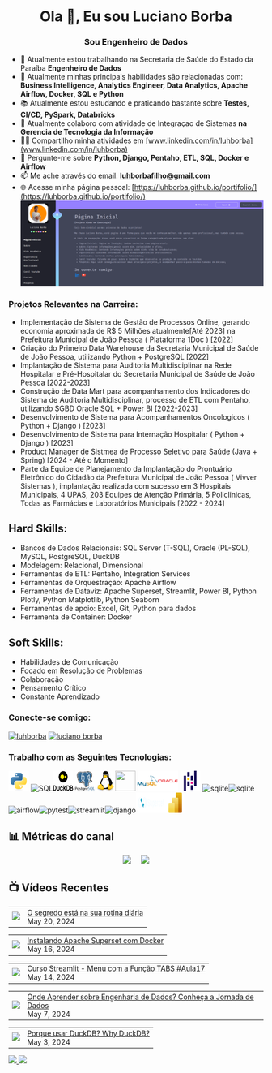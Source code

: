 <h1 align="center">Ola 👋, Eu sou Luciano Borba</h1>
<h3 align="center">Sou Engenheiro de Dados</h3>

- 🔭 Atualmente estou trabalhando na Secretaria de Saúde do Estado da Paraíba **Engenheiro de Dados**
- 🌱 Atualmente minhas principais habilidades são relacionadas com: **Business Intelligence, Analytics Engineer, Data Analytics, Apache Airflow, Docker, SQL e Python**
- 📚 Atualmente estou estudando e praticando bastante sobre  **Testes, CI/CD, PySpark, Databricks**
- 👯 Atualmente colaboro com atividade de Integraçao de Sistemas **na Gerencia de Tecnologia da Informação**
- 👨‍💻 Compartilho minha atividades em [www.linkedin.com/in/luhborba](www.linkedin.com/in/luhborba)
- 💬 Pergunte-me sobre **Python, Django, Pentaho, ETL, SQL, Docker e Airflow**
- 📫 Me ache através do email: **luhborbafilho@gmail.com**
- 🌐	Acesse minha página pessoal: [https://luhborba.github.io/portifolio/](https://luhborba.github.io/portifolio/)
![Imagem Portifolio](/assets/portifolio.png)

<h3 align="left">Projetos Relevantes na Carreira:</h3>

  -  Implementação de Sistema de Gestão de Processos Online, gerando economia aproximada de R$ 5 Milhões atualmente[Até 2023] na Prefeitura Municipal de João Pessoa ( Plataforma 1Doc ) [2022] 
  -  Criação do Primeiro Data Warehouse da Secretaria Municipal de Saúde de João Pessoa, utilizando Python + PostgreSQL [2022] 
  -  Implantação de Sistema para Auditoria Multidisciplinar na Rede Hospitalar e Pré-Hospitalar do Secretaria Municipal de Saúde de João Pessoa [2022-2023]
  -  Construção de Data Mart para acompanhamento dos Indicadores do Sistema de Auditoria Multidisciplinar, processo de ETL com Pentaho, utilizando SGBD Oracle SQL + Power BI [2022-2023]
  -  Desenvolvimento de Sistema para Acompanhamentos Oncologicos ( Python + Django ) [2023]
  -  Desenvolvimento de Sistema para Internação Hospitalar ( Python + Django ) [2023]
  -  Product Manager de Sistmea de Processo Seletivo para Saúde (Java + Spring) [2024 - Até o Momento]
  -  Parte da Equipe de Planejamento da Implantação do Prontuário Eletrônico do Cidadão da Prefeitura Municipal de João Pessoa ( Vivver Sistemas ), implantação realizada com sucesso em 3 Hospitais Municipais, 4 UPAS, 203 Equipes de Atenção Primária, 5 Policlinicas, Todas as Farmácias e Laboratórios Municipais [2022 - 2024]

## Hard Skills:
- Bancos de Dados Relacionais: SQL Server (T-SQL), Oracle (PL-SQL), MySQL, PostgreSQL, DuckDB
- Modelagem: Relacional, Dimensional
- Ferramentas de ETL: Pentaho, Integration Services
- Ferramentas de Orquestração: Apache Airflow
- Ferramentas de Dataviz: Apache Superset, Streamlit, Power BI, Python Plotly, Python Matplotlib, Python Seaborn
- Ferramentas de apoio: Excel, Git, Python para dados
- Ferramenta de Container: Docker

## Soft Skills:
- Habilidades de Comunicação
- Focado em Resolução de Problemas
- Colaboração
- Pensamento Crítico
- Constante Aprendizado


<h3 align="left">Conecte-se comigo:</h3>
<p align="left">
<a href="https://linkedin.com/in/luhborba" target="blank"><img align="center" src="https://raw.githubusercontent.com/rahuldkjain/github-profile-readme-generator/master/src/images/icons/Social/linked-in-alt.svg" alt="luhborba" height="30" width="40" /></a>
<a href="https://www.youtube.com/@luhborba" target="blank"><img align="center" src="https://raw.githubusercontent.com/rahuldkjain/github-profile-readme-generator/master/src/images/icons/Social/youtube.svg" alt="luciano borba" height="30" width="40" /></a>
</p>

<h3 align="left">Trabalho com as Seguintes Tecnologias: </h3>
<p align="left"> <!-- Python--><img src="https://raw.githubusercontent.com/devicons/devicon/master/icons/python/python-original.svg" alt="python" width="40" height="40"/><!-- SQL-->  <img src="https://cdn.jsdelivr.net/gh/devicons/devicon@latest/icons/azuresqldatabase/azuresqldatabase-original.svg"  alt="SQL" width="40" height="40"/><!--DuckDB--><img src="assets/duckdb.png" alt="streamlit" width="40" height="40"><!--Postgres--> <img src="https://raw.githubusercontent.com/devicons/devicon/master/icons/postgresql/postgresql-original-wordmark.svg" alt="postgresql" width="40" height="40"/><!--Linux--><img src="https://raw.githubusercontent.com/devicons/devicon/master/icons/linux/linux-original.svg" alt="linux" width="40" height="40"/><!--Docker--><img src="https://cdn.jsdelivr.net/gh/devicons/devicon@latest/icons/docker/docker-original.svg"  width="40" height="40"/><!-- MySQL-->         <img src="https://raw.githubusercontent.com/devicons/devicon/master/icons/mysql/mysql-original-wordmark.svg" alt="mysql" width="40" height="40"/><!-- Oracle--><img src="https://raw.githubusercontent.com/devicons/devicon/master/icons/oracle/oracle-original.svg" alt="oracle" width="40" height="40"/> <!--Pands--> <img src="https://raw.githubusercontent.com/devicons/devicon/2ae2a900d2f041da66e950e4d48052658d850630/icons/pandas/pandas-original.svg" alt="pandas" width="40" height="40"/> <!--SQLite-->  <img src="https://www.vectorlogo.zone/logos/sqlite/sqlite-icon.svg" alt="sqlite" width="40" height="40"/><!--SQLAlchemy--><img src="https://cdn.jsdelivr.net/gh/devicons/devicon@latest/icons/sqlalchemy/sqlalchemy-original.svg"  alt="sqlite" width="40" height="40"/><!--Airflow--><img src="https://cdn.jsdelivr.net/gh/devicons/devicon@latest/icons/apacheairflow/apacheairflow-original-wordmark.svg"   alt="airflow" width="40" height="40"/><!--Pytest--><img src="https://cdn.jsdelivr.net/gh/devicons/devicon@latest/icons/pytest/pytest-original-wordmark.svg" alt="pytest" width="40" height="40"/><!--Streamlit--><img src="https://cdn.jsdelivr.net/gh/devicons/devicon@latest/icons/streamlit/streamlit-original-wordmark.svg" alt="streamlit" width="60" height="40"/><!--Django--><img src="https://cdn.jsdelivr.net/gh/devicons/devicon@latest/icons/django/django-plain.svg" alt="django" width="40" height="40"/><!--Superset --><img src="assets/superset.png" alt="streamlit" width="60" height="40"><!--PowerBI--><img src="assets/pbi.png" alt="PBI" width="35" height="40"></p>

## 📊 Métricas do canal

<div style="display: flex; justify-content: center;">
  <div style="margin-right: 10px;">
    <a href="http://youtube.com/@luhborba?sub_confirmation=1">
      <img src="https://img.shields.io/youtube/channel/subscribers/UCN16u-GFjdNmVWlxBZvRqsQ" />
    </a>
  </div>
  <div style="margin-left: 10px;">
    <a href="http://youtube.com/@luhborba?sub_confirmation=1">
      <img src="https://img.shields.io/youtube/channel/views/UCN16u-GFjdNmVWlxBZvRqsQ" />
    </a>
  </div>
</div>

## 📺 Vídeos Recentes

<!-- YOUTUBE:START --><table><tr><td><a href="https://www.youtube.com/watch?v=S5oAVtYcHuA"><img width="140px" src="https://i.ytimg.com/vi/S5oAVtYcHuA/mqdefault.jpg"></a></td>
<td><a href="https://www.youtube.com/watch?v=S5oAVtYcHuA">O segredo está na sua rotina diária</a><br/>May 20, 2024</td></tr></table>
<table><tr><td><a href="https://www.youtube.com/watch?v=P32SPMhO5M4"><img width="140px" src="https://i.ytimg.com/vi/P32SPMhO5M4/mqdefault.jpg"></a></td>
<td><a href="https://www.youtube.com/watch?v=P32SPMhO5M4">Instalando Apache Superset com Docker</a><br/>May 16, 2024</td></tr></table>
<table><tr><td><a href="https://www.youtube.com/watch?v=IUtfHYu6-Tg"><img width="140px" src="https://i.ytimg.com/vi/IUtfHYu6-Tg/mqdefault.jpg"></a></td>
<td><a href="https://www.youtube.com/watch?v=IUtfHYu6-Tg">Curso Streamlit - Menu com a Função TABS #Aula17</a><br/>May 14, 2024</td></tr></table>
<table><tr><td><a href="https://www.youtube.com/watch?v=iM_0Db-DlJs"><img width="140px" src="https://i.ytimg.com/vi/iM_0Db-DlJs/mqdefault.jpg"></a></td>
<td><a href="https://www.youtube.com/watch?v=iM_0Db-DlJs">Onde Aprender sobre Engenharia de Dados? Conheça a Jornada de Dados</a><br/>May 7, 2024</td></tr></table>
<table><tr><td><a href="https://www.youtube.com/watch?v=fstsQ5x3N4s"><img width="140px" src="https://i.ytimg.com/vi/fstsQ5x3N4s/mqdefault.jpg"></a></td>
<td><a href="https://www.youtube.com/watch?v=fstsQ5x3N4s">Porque usar DuckDB? Why DuckDB?</a><br/>May 3, 2024</td></tr></table>
<!-- YOUTUBE:END -->

<div>
<a href="https://github.com/luhborba">
<img height="180em" src="https://github-readme-stats.vercel.app/api/top-langs/?username=luhborba&layout=compact&langs_count=7&theme=dracula"/>
<img height="180em" src="https://github-readme-stats.vercel.app/api?username=luhborba&show_icons=true&theme=dracula&include_all_commits=true&count_private=true"/>
</div>

